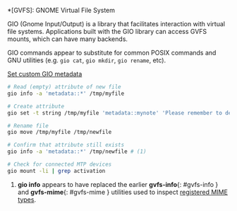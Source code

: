 *[GVFS]: GNOME Virtual File System

GIO (Gnome Input/Output) is a library that facilitates interaction with virtual file systems.
Applications built with the GIO library can access GVFS mounts, which can have many backends.

GIO commands appear to substitute for common POSIX commands and GNU utilities (e.g. `gio cat`, `gio mkdir`, `gio rename`, etc).

[Set custom GIO metadata](https://access.redhat.com/documentation/en-us/red_hat_enterprise_linux/8/html/using_the_desktop_environment_in_rhel_8/managing-storage-volumes-in-gnome_using-the-desktop-environment-in-rhel-8)

```sh
# Read (empty) attribute of new file
gio info -a 'metadata::*' /tmp/myfile

# Create attribute
gio set -t string /tmp/myfile 'metadata::mynote' 'Please remember to delete this file!'

# Rename file
gio move /tmp/myfile /tmp/newfile

# Confirm that attribute still exists
gio info -a 'metadata::*' /tmp/newfile # (1)

# Check for connected MTP devices
gio mount -li | grep activation
```

1. **gio info** appears to have replaced the earlier **gvfs-info**{: #gvfs-info } and **gvfs-mime**{: #gvfs-mime } utilities used to inspect [registered MIME types](https://access.redhat.com/documentation/en-us/red_hat_enterprise_linux/7/html/desktop_migration_and_administration_guide/file_formats).
